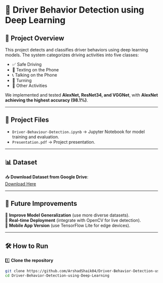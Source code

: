 # 🚗 Driver Behavior Detection using Deep Learning  

## 📌 Project Overview  
This project detects and classifies driver behaviors using deep learning models. The system categorizes driving activities into five classes:  
- ✅ Safe Driving  
- 📱 Texting on the Phone  
- 📞 Talking on the Phone  
- 🔄 Turning  
- 🔀 Other Activities  

We implemented and tested **AlexNet, ResNet34, and VGGNet**, with **AlexNet achieving the highest accuracy (98.1%)**.

---

## 📂 Project Files  
- `Driver-Behaviour-Detection.ipynb` → Jupyter Notebook for model training and evaluation.  
- `Presentation.pdf` → Project presentation.  

---

## 📊 Dataset  
📥 **Download Dataset from Google Drive**:  
[Download Here](https://drive.google.com/drive/folders/1wo7P1UWYuTe7S3e0Y_TbkHuV1RmRqyGm?usp=sharing)  
  

---

## 🔮 Future Improvements  
📌 **Improve Model Generalization** (use more diverse datasets).  
📌 **Real-time Deployment** (integrate with OpenCV for live detection).  
📌 **Mobile App Version** (use TensorFlow Lite for edge devices).  

---

## 🛠️ How to Run  

1️⃣ **Clone the repository**  
```bash
git clone https://github.com/ArshadShaik04/Driver-Behavior-Detection-using-Deep-Learning.git
cd Driver-Behavior-Detection-using-Deep-Learning
